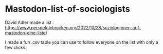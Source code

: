 # Mastodon-list-of-sociologists
David Adler made a list : https://www.perspektivbrocken.org/2022/10/28/soziologinnen-auf-mastodon-eine-liste/

I made a fun .csv table you can use to follow everyone on the list with only a few clicks.
